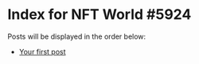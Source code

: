 # Index for NFT World #5924
Posts will be displayed in the order below:

- [Your first post](./001-first.md)


